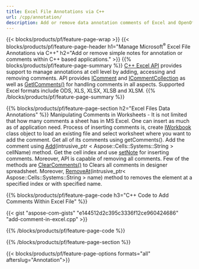 ```yaml
---
title: Excel File Annotations via C++
url: /cpp/annotation/
description: Add or remove data annotation comments of Excel and OpenOffice spreadsheets with C++ library.
---
```


{{< blocks/products/pf/feature-page-wrap >}}
{{< blocks/products/pf/feature-page-header h1="Manage Microsoft<sup>&reg;</sup> Excel File Annotations via C++" h2="Add or remove simple notes for annotation or comments within C++ based applications." >}}
{{% blocks/products/pf/feature-page-summary %}}
[C++ Excel API](/cells/cpp/) provides support to manage annotations at cell level by adding, accessing and removing comments. API provides [IComment](https://reference.aspose.com/cells/cpp/class/aspose.cells.i_comment) and [ICommentCollection](https://reference.aspose.com/cells/cpp/class/aspose.cells.i_comment_collection) as well as [GetIComments()](https://reference.aspose.com/cells/cpp/class/aspose.cells.i_worksheet#ae7cce5f85b7b25a1e5c58df1b613ca5a) for handling comments in all aspects. Supported Excel formats include ODS, XLS, XLSX, XLSB and XLSM.
{{% /blocks/products/pf/feature-page-summary  %}}

{{% blocks/products/pf/feature-page-section  h2="Excel Files Data Annotations" %}}
Manipulating Comments in Worksheets - It is not limited that how many comments a sheet has in MS Excel. One can insert as much as of application need. Process of inserting comments is, create [IWorkbook](https://reference.aspose.com/cells/cpp/class/aspose.cells.i_workbook) class object to load an existing file and select worksheet where you want to add the comment. Get all of its comments using getComments(). Add the comment using [Add](https://reference.aspose.com/cells/cpp/class/aspose.cells.i_comment_collection#a3f014415e292fa15c6220e9727dad384)(intrusive_ptr < Aspose::Cells::Systems::String > cellName) method. Get the cell index and use [setNote](https://reference.aspose.com/cells/cpp/class/aspose.cells.i_comment#a791b9d4e9bf3975709a7f93b5db09580) for inserting comments. Moreover, API is capable of removing all comments. Few of the methods are [ClearComments()](https://reference.aspose.com/cells/cpp/class/aspose.cells.i_worksheet#ad4e0ea291ae60fc1b5d815e520edc6c3) to Clears all comments in designer spreadsheet. Moreover, [RemoveAt](https://reference.aspose.com/cells/cpp/class/aspose.cells.i_worksheet_collection#addabcc7d7d76874694018fb3ba37b72c)(intrusive_ptr< Aspose::Cells::Systems::String > name) method to removes the element at a specified index or with specified name.

{{% blocks/products/pf/feature-page-code h3="C++ Code to Add Comments Within Excel File" %}}

{{< gist "aspose-com-gists" "e144512d2c395c3336f12ce960424686" "add-comment-in-excel.cpp" >}}

{{% /blocks/products/pf/feature-page-code  %}}

{{% /blocks/products/pf/feature-page-section %}}

{{< blocks/products/pf/feature-page-options formats="all" afterslug="Annotation">}}